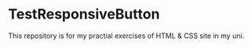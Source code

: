 # TestResponsiveButton
This repository is for my practial exercises of HTML &amp; CSS site in my uni.
